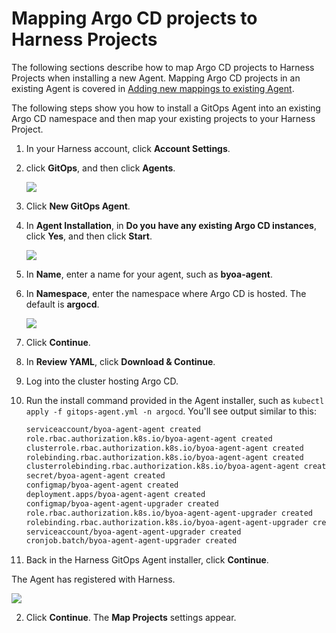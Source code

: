 # Mapping Argo CD projects to Harness Projects

The following sections describe how to map Argo CD projects to Harness Projects when installing a new Agent. Mapping Argo CD projects in an existing Agent is covered in [Adding new mappings to existing Agent](#adding_new_mappings_to_existing_agent).

The following steps show you how to install a GitOps Agent into an existing Argo CD namespace and then map your existing projects to your Harness Project.

1. In your Harness account, click **Account Settings**.
2. click **GitOps**, and then click **Agents**.
   
   ![](./static/multiple-argo-to-single-harness-64.png)

3. Click **New GitOps Agent**.
4. In **Agent Installation**, in **Do you have any existing Argo CD instances**, click **Yes**, and then click **Start**.
   
   ![](./static/multiple-argo-to-single-harness-65.png)

5. In **Name**, enter a name for your agent, such as **byoa-agent**.
6. In **Namespace**, enter the namespace where Argo CD is hosted. The default is **argocd**.
   
   ![](./static/multiple-argo-to-single-harness-66.png)

7. Click **Continue**.
8. In **Review YAML**, click **Download & Continue**.
9.  Log into the cluster hosting Argo CD.
10. Run the install command provided in the Agent installer, such as `kubectl apply -f gitops-agent.yml -n argocd`. You'll see output similar to this:
    ```bash
    serviceaccount/byoa-agent-agent created  
    role.rbac.authorization.k8s.io/byoa-agent-agent created  
    clusterrole.rbac.authorization.k8s.io/byoa-agent-agent created  
    rolebinding.rbac.authorization.k8s.io/byoa-agent-agent created  
    clusterrolebinding.rbac.authorization.k8s.io/byoa-agent-agent created  
    secret/byoa-agent-agent created  
    configmap/byoa-agent-agent created  
    deployment.apps/byoa-agent-agent created  
    configmap/byoa-agent-agent-upgrader created  
    role.rbac.authorization.k8s.io/byoa-agent-agent-upgrader created  
    rolebinding.rbac.authorization.k8s.io/byoa-agent-agent-upgrader created  
    serviceaccount/byoa-agent-agent-upgrader created  
    cronjob.batch/byoa-agent-agent-upgrader created
    ```
1.  Back in the Harness GitOps Agent installer, click **Continue**.
   
   The Agent has registered with Harness.
   
   ![](./static/multiple-argo-to-single-harness-67.png)

2.  Click **Continue**. The **Map Projects** settings appear.
